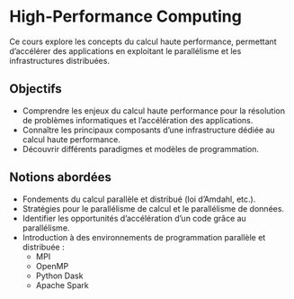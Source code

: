 # High-Performance Computing

Ce cours explore les concepts du calcul haute performance, permettant d’accélérer des applications en exploitant le parallélisme et les infrastructures distribuées.

## Objectifs
- Comprendre les enjeux du calcul haute performance pour la résolution de problèmes informatiques et l’accélération des applications.
- Connaître les principaux composants d’une infrastructure dédiée au calcul haute performance.
- Découvrir différents paradigmes et modèles de programmation.

## Notions abordées
- Fondements du calcul parallèle et distribué (loi d’Amdahl, etc.).
- Stratégies pour le parallélisme de calcul et le parallélisme de données.
- Identifier les opportunités d’accélération d’un code grâce au parallélisme.
- Introduction à des environnements de programmation parallèle et distribuée :
  - MPI
  - OpenMP
  - Python Dask
  - Apache Spark
